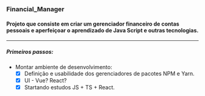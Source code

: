### Financial_Manager

#### Projeto que consiste em criar um gerenciador financeiro de contas pessoais e aperfeiçoar o aprendizado de Java Script e outras tecnologias.

---

##### Primeiros passos:

- Montar ambiente de desenvolvimento:
  - [x] Definição e usabilidade dos gerenciadores de pacotes NPM e Yarn.
  - [x] UI - Vue? React?
  - [x] Startando estudos JS + TS + React.
